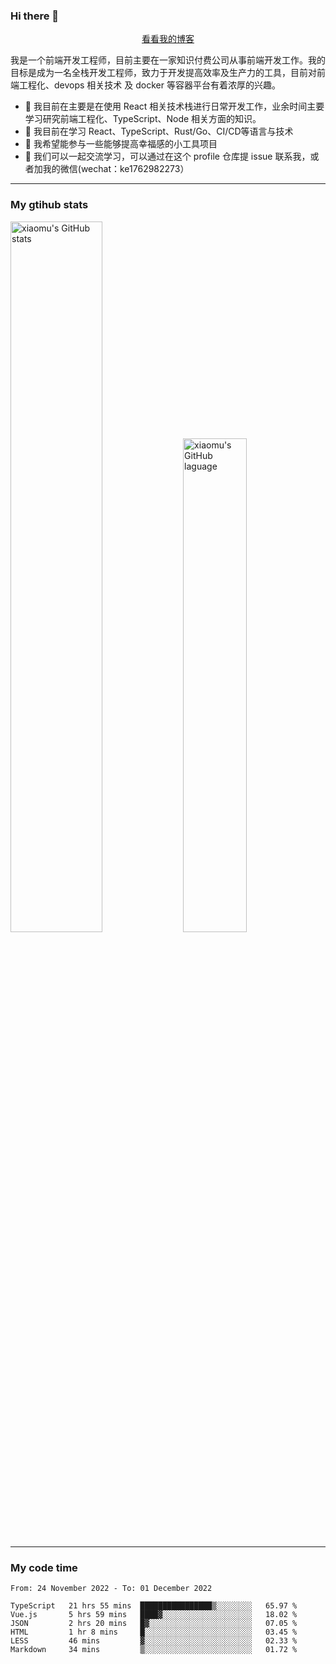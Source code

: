 ### Hi there 👋

<p align="center">
  <a href="https://blog.realjacket.site/">看看我的博客</a>
</p>

我是一个前端开发工程师，目前主要在一家知识付费公司从事前端开发工作。我的目标是成为一名全栈开发工程师，致力于开发提高效率及生产力的工具，目前对前端工程化、devops 相关技术 及 docker 等容器平台有着浓厚的兴趣。

- 🔭 我目前在主要是在使用 React 相关技术栈进行日常开发工作，业余时间主要学习研究前端工程化、TypeScript、Node 相关方面的知识。
- 🌱 我目前在学习 React、TypeScript、Rust/Go、CI/CD等语言与技术
- 👯 我希望能参与一些能够提高幸福感的小工具项目
- 💬 我们可以一起交流学习，可以通过在这个 profile 仓库提 issue 联系我，或者加我的微信(wechat：ke1762982273）

***

### My gtihub stats

<a><img src="https://github-readme-stats.vercel.app/api?username=real-jacket" title="xiaomu's GitHub stats" alt="xiaomu's GitHub stats" style="width:54%;"/></a>
<a><img src="https://github-readme-stats.vercel.app/api/top-langs/?username=real-jacket&layout=compact" title="xiaomu's GitHub laguage" alt="xiaomu's GitHub laguage" style="width:45%;"/><a/>

***

### My code time

<!--START_SECTION:waka-->

```text
From: 24 November 2022 - To: 01 December 2022

TypeScript   21 hrs 55 mins  ████████████████▒░░░░░░░░   65.97 %
Vue.js       5 hrs 59 mins   ████▓░░░░░░░░░░░░░░░░░░░░   18.02 %
JSON         2 hrs 20 mins   █▓░░░░░░░░░░░░░░░░░░░░░░░   07.05 %
HTML         1 hr 8 mins     █░░░░░░░░░░░░░░░░░░░░░░░░   03.45 %
LESS         46 mins         ▓░░░░░░░░░░░░░░░░░░░░░░░░   02.33 %
Markdown     34 mins         ▒░░░░░░░░░░░░░░░░░░░░░░░░   01.72 %
```

<!--END_SECTION:waka-->

